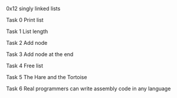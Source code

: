 0x12 singly linked lists

Task 0 Print list

Task 1 List length

Task 2 Add node

Task 3 Add node at the end

Task 4 Free list

Task 5 The Hare and the Tortoise

Task 6 Real programmers can write assembly code in any language
